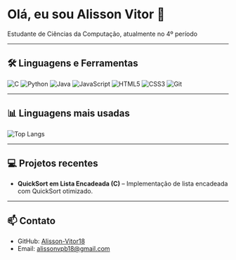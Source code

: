 # Olá, eu sou Alisson Vitor 👋

Estudante de Ciências da Computação, atualmente no 4º período

---

## 🛠 Linguagens e Ferramentas

![C](https://img.shields.io/badge/-C-555?style=for-the-badge&logo=c&logoColor=white)
![Python](https://img.shields.io/badge/-Python-555?style=for-the-badge&logo=python&logoColor=white)
![Java](https://img.shields.io/badge/-Java-555?style=for-the-badge&logo=java&logoColor=white)
![JavaScript](https://img.shields.io/badge/-JavaScript-555?style=for-the-badge&logo=javascript&logoColor=white)
![HTML5](https://img.shields.io/badge/-HTML5-555?style=for-the-badge&logo=html5&logoColor=white)
![CSS3](https://img.shields.io/badge/-CSS3-555?style=for-the-badge&logo=css3&logoColor=white)
![Git](https://img.shields.io/badge/-Git-555?style=for-the-badge&logo=git&logoColor=white)

---

## 📊 Linguagens mais usadas

![Top Langs](https://github-readme-stats.vercel.app/api/top-langs/?username=Alisson-Vitor18&layout=compact&theme=radical)

---

## 💻 Projetos recentes

- **QuickSort em Lista Encadeada (C)** – Implementação de lista encadeada com QuickSort otimizado.

---

## 📫 Contato

- GitHub: [Alisson-Vitor18](https://github.com/Alisson-Vitor18)  
- Email: alissonvpb18@gmail.com
